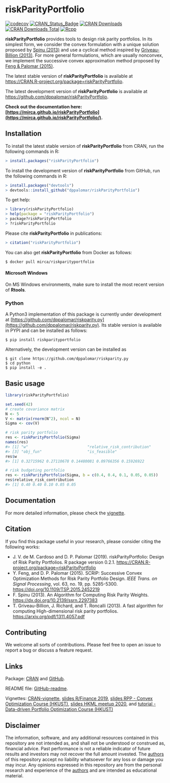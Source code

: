 # riskParityPortfolio

[![codecov](https://codecov.io/gh/mirca/riskParityPortfolio/branch/master/graph/badge.svg?token=NhOMM6MOAv)](https://codecov.io/gh/mirca/riskParityPortfolio)
[![CRAN_Status_Badge](https://www.r-pkg.org/badges/version/riskParityPortfolio)](https://CRAN.R-project.org/package=riskParityPortfolio)
[![CRAN Downloads](https://cranlogs.r-pkg.org/badges/riskParityPortfolio)](https://CRAN.R-project.org/package=riskParityPortfolio)
[![CRAN Downloads Total](https://cranlogs.r-pkg.org/badges/grand-total/riskParityPortfolio?color=brightgreen)](https://CRAN.R-project.org/package=riskParityPortfolio)
[![Rcpp](https://img.shields.io/badge/powered%20by-Rcpp-orange.svg?style=flat)](http://www.rcpp.org/)


**riskParityPortfolio** provides tools to design risk parity portfolios.
In its simplest form, we consider the convex formulation with a unique solution proposed by
[Spinu (2013)](https://dx.doi.org/10.2139/ssrn.2297383) and use a cyclical method inspired by
[Griveau-Billion (2013)](https://arxiv.org/pdf/1311.4057.pdf). For more general formulations,
which are usually nonconvex, we implement the successive convex approximation
method proposed by [Feng & Palomar (2015)](https://doi.org/10.1109/TSP.2015.2452219).

The latest stable version of **riskParityPortfolio** is available at https://CRAN.R-project.org/package=riskParityPortfolio.

The latest development version of **riskParityPortfolio** is available at https://github.com/dppalomar/riskParityPortfolio.

**Check out the documentation here: [https://mirca.github.io/riskParityPortfolio](https://mirca.github.io/riskParityPortfolio/).**

## Installation
To install the latest stable version of **riskParityPortfolio** from CRAN, run the following commands in R:

```r
> install.packages("riskParityPortfolio")
```

To install the development version of **riskParityPortfolio** from GitHub, run the following commands in R:

```r
> install.packages("devtools")
> devtools::install_github("dppalomar/riskParityPortfolio")
```

To get help:

```r
> library(riskParityPortfolio)
> help(package = "riskParityPortfolio")
> package?riskParityPortfolio
> ?riskParityPortfolio
```

Please cite **riskParityPortfolio** in publications:

```r
> citation("riskParityPortfolio")
```

You can also get **riskParityPortfolio** from Docker as follows:
```
$ docker pull mirca/riskparityportfolio
```

#### Microsoft Windows
On MS Windows environments, make sure to install the most recent version of
**Rtools**.

### Python

A Python3 implementation of this package is currently under development at [https://github.com/dppalomar/riskparity.py](https://github.com/dppalomar/riskparity.py).
Its stable version is available in PYPI and can be installed as follows:
```
$ pip install riskparityportfolio
```

Alternatively, the development version can be installed as
```
$ git clone https://github.com/dppalomar/riskparity.py
$ cd python
$ pip install -e .
```

## Basic usage


```r
library(riskParityPortfolio)

set.seed(42)
# create covariance matrix
N <- 5
V <- matrix(rnorm(N^2), ncol = N)
Sigma <- cov(V)

# risk parity portfolio
res <- riskParityPortfolio(Sigma)
names(res)
#> [1] "w"                          "relative_risk_contribution"
#> [3] "obj_fun"                    "is_feasible"
res$w
#> [1] 0.32715962 0.27110678 0.14480081 0.09766356 0.15926922

# risk budgeting portfolio
res <- riskParityPortfolio(Sigma, b = c(0.4, 0.4, 0.1, 0.05, 0.05))
res$relative_risk_contribution
#> [1] 0.40 0.40 0.10 0.05 0.05
```

## Documentation
For more detailed information, please check the
[vignette](https://CRAN.R-project.org/package=riskParityPortfolio/vignettes/RiskParityPortfolio.html).

## Citation
If you find this package useful in your research, please consider citing the following works:

- J. V. de M. Cardoso and D. P. Palomar (2019). riskParityPortfolio:
  Design of Risk Parity Portfolios. R package version 0.2.1.
  <https://CRAN.R-project.org/package=riskParityPortfolio>
- Y. Feng, and D. P. Palomar (2015). SCRIP: Successive Convex Optimization Methods for
  Risk Parity Portfolio Design. _IEEE Trans. on Signal Processing_, vol. 63, no. 19,
  pp. 5285-5300. <https://doi.org/10.1109/TSP.2015.2452219>
- F. Spinu (2013). An Algorithm for Computing Risk Parity Weights.
  <https://dx.doi.org/10.2139/ssrn.2297383>
- T. Griveau-Billion, J. Richard, and T. Roncalli (2013). A fast algorithm for computing High-dimensional risk parity portfolios. <https://arxiv.org/pdf/1311.4057.pdf>


## Contributing
We welcome all sorts of contributions. Please feel free to open an issue
to report a bug or discuss a feature request.


## Links
Package: [CRAN](https://CRAN.R-project.org/package=riskParityPortfolio) and [GitHub](https://github.com/dppalomar/riskParityPortfolio).

README file: [GitHub-readme](https://github.com/dppalomar/riskParityPortfolio/blob/master/README.md).

Vignettes: [CRAN-vignette](https://CRAN.R-project.org/package=riskParityPortfolio/vignettes/RiskParityPortfolio.html),
[slides R/Finance 2019](https://docs.google.com/viewer?url=https://github.com/dppalomar/riskParityPortfolio/raw/master/vignettes/RFinance2019-slides.pdf),
[slides RPP - Convex Optimization Course (HKUST)](https://docs.google.com/viewer?url=https://github.com/dppalomar/riskParityPortfolio/raw/master/vignettes/slides-ConvexOptimizationCourseHKUST.pdf),
[slides HKML meetup 2020](https://speakerdeck.com/mirca/breaking-down-risk-parity-portfolios-a-practical-open-source-implementation), and
[tutorial - Data-driven Portfolio Optimization Course (HKUST)](https://www.youtube.com/watch?v=xb1Xxf5LQks)


## Disclaimer
The information, software, and any additional resources contained in this repository are not intended as,
and shall not be understood or construed as, financial advice.
Past performance is not a reliable indicator of future results and investors may not recover the full
amount invested.
The [authors](https://github.com/dppalomar/riskParityPortfolio/blob/master/AUTHORS.md) of this repository
accept no liability whatsoever for any loss or damage you may incur.  Any opinions expressed in this repository
are from the personal research and experience of the [authors](https://github.com/dppalomar/riskParityPortfolio/blob/master/AUTHORS.md) and are intended as educational material.

